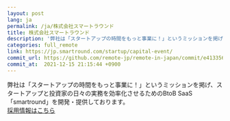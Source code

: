 ```yaml
---
layout: post
lang: ja
permalink: /ja/株式会社スマートラウンド
title: 株式会社スマートラウンド
description: '弊社は「スタートアップの時間をもっと事業に！」というミッションを掲げ、スタートアップと投資家の日々の実務を効率化させるためのBtoB SaaS「smartround」を開発・提供しております。 採用情報はこちら'
categories: full_remote
link: https://jp.smartround.com/startup/capital-event/
commit_url: https://github.com/remote-jp/remote-in-japan/commit/e4133568a5b62e123ac393033f849ef56d58320e
commit_at:  2021-12-15 21:15:44 +0900
---
```


<p>弊社は「スタートアップの時間をもっと事業に！」というミッションを掲げ、スタートアップと投資家の日々の実務を効率化させるためのBtoB SaaS「smartround」を開発・提供しております。<br /><a href="https://www.wantedly.com/companies/company_4346433/projects">採用情報はこちら</a></p>
